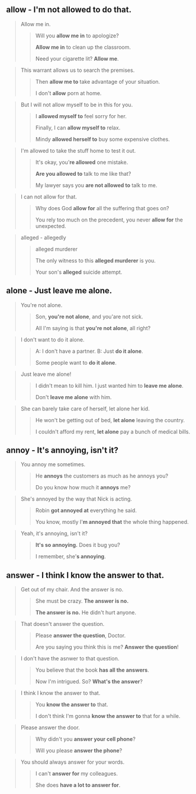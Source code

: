 ## allow - I'm not allowed to do that. 
> Allow me in.
>
> > Will you **allow me in** to apologize?
> >
> > **Allow me in** to clean up the classroom.
> >
> > Need your cigarette lit? **Allow me**.

> This warrant allows us to search the premises.
>
> > Then **allow me to** take advantage of your situation.
> >
> > I don't **allow** porn at home.

> But I will not allow myself to be in this for you.
>
> > I **allowed myself to** feel sorry for her.
> >
> > Finally, I can **allow myself to** relax.
> >
> > Mindy **allowed herself to** buy some expensive clothes.

> I'm allowed to take the stuff home to test it out.
>
> > It's okay, you'**re allowed** one mistake.
> >
> > **Are you allowed to** talk to me like that?
> >
> > My lawyer says you **are not allowed to** talk to me.

> I can not allow for that.
>
> > Why does God **allow for** all the suffering that goes on?
> >
> > You rely too much on the precedent, you never **allow for** the unexpected.

> alleged - allegedly
>
> > alleged murderer
> >
> > The only witness to this **alleged murderer** is you.
> >
> > Your son's **alleged** suicide attempt.

## alone - Just leave me alone. 

> You're not alone.
>
> > Son, **you're not alone**, and you'are not sick.
> >
> > All I'm saying is that **you're not alone**, all right?

> I don't want to do it alone.
>
> > A: I don't have a partner. B: Just **do it alone**.
> >
> > Some people want to **do it alone**.

> Just leave me alone!
>
> > I didn't mean to kill him. I just wanted him to **leave me alone**.
> >
> > Don't **leave me alone** with him.

> She can barely take care of herself, let alone her kid.
>
> > He won't be getting out of bed, **let alone** leaving the country.
> >
> > I couldn't afford my rent, **let alone** pay a bunch of medical bills.

## annoy - It's annoying, isn't it? 

> You annoy me sometimes.
>
> > He **annoys** the customers as much as he annoys you?
> >
> > Do you know how much it **annoys** me?

> She's annoyed by the way that Nick is acting.
>
> > Robin **got annoyed at** everything he said.
> >
> > You know, mostly I'**m annoyed that** the whole thing happened.

> Yeah, it's annoying, isn't it?
>
> > **It's so annoying.** Does it bug you?
> >
> > I remember, she'**s annoying**.

## answer - I think I know the answer to that.

> Get out of my chair. And the answer is no.
>
> > She must be crazy. **The answer is no.**
> >
> > **The answer is no.** He didn't hurt anyone.

>  That doesn't answer the question.
>
> > Please **answer the question**, Doctor.
> >
> > Are you saying you think this is me? **Answer the question**!

> I don't have the asnwer to that question.
>
> > You believe that the book **has all the answers**.
> >
> > Now I'm intrigued. So? **What's the answer**?

> I think I know the answer to that.
>
> > You **know the answer to** that.
> >
> > I don't think I'm gonna **know the answer to** that for a while.

> Please answer the door.
>
> > Why didn't you **answer your cell phone**?
> >
> > Will you please **answer the phone**?

> You should always answer for your words.
>
> > I can't **answer for** my colleagues.
> >
> > She does **have a lot to answer for**.